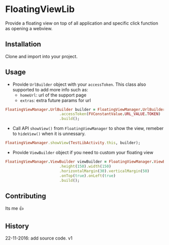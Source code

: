 # FloatingViewLib
Provide a floating view on top of all application and specific click function as opening a webview.
## Installation
Clone and import into your project.
## Usage
* Provide `UrlBuilder` object with your `accessToken`. 
This class also supported to add more info such as: 
  * `homeUrl`: url of the support page
  * `extras`: extra future params for url
```ruby
FloatingViewManager.UrlBuilder builder = FloatingViewManager.UrlBuilder.newBuilder()
                        .accessToken(FVConstantValue.URL_VALUE.TOKEN)
                        .build();
```              
* Call API `showView()` from `FloatingViewManager` to show the view, remeber to `hideView()` when it is unnessary.
```ruby
FloatingViewManager.showView(TestLibActivity.this, builder);
```
* Provide `ViewBuilder` object if you need to custom your floating view
```ruby
FloatingViewManager.ViewBuilder viewBuilder = FloatingViewManager.ViewBuilder.newBuilder().drawable(R.drawable.ic_help)
                        .height(150).width(150)
                        .horizontalMargin(30).verticalMargin(50)
                        .onTop(true).onLeft(true)
                        .build();
```
## Contributing
Its me :+1:
## History
22-11-2016: add source code. v1
